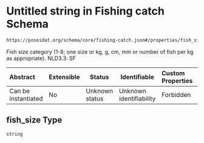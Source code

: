 # Untitled string in Fishing catch Schema

```txt
https://poseidat.org/schema/core/fishing-catch.json#/properties/fish_size
```

Fish size category (1-8; one size or kg, g, cm, mm or number of fish per kg as appropriate). NLD3.3: SF


| Abstract            | Extensible | Status         | Identifiable            | Custom Properties | Additional Properties | Access Restrictions | Defined In                                                                     |
| :------------------ | ---------- | -------------- | ----------------------- | :---------------- | --------------------- | ------------------- | ------------------------------------------------------------------------------ |
| Can be instantiated | No         | Unknown status | Unknown identifiability | Forbidden         | Allowed               | none                | [fishing-catch.json\*](schemas/core/fishing-catch.json "open original schema") |

## fish_size Type

`string`

